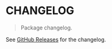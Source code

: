 # CHANGELOG

> Package changelog.

See [GitHub Releases](https://github.com/stdlib-js/datasets-us-states-abbr/releases) for the changelog.
